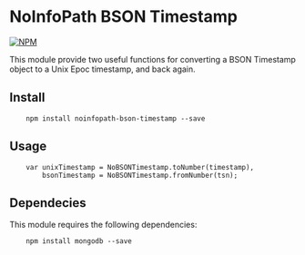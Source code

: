 # NoInfoPath BSON Timestamp

[![NPM](https://nodei.co/npm-dl/noinfopath-bson-timestamp.png)](https://nodei.co/npm/noinfopath-bson-timestamp/)

This module provide two useful functions for converting a BSON Timestamp object 
to a Unix Epoc timestamp, and back again.  

## Install

```
    npm install noinfopath-bson-timestamp --save
```

## Usage

```
    var unixTimestamp = NoBSONTimestamp.toNumber(timestamp),
	    bsonTimestamp = NoBSONTimestamp.fromNumber(tsn);
```

## Dependecies
This module requires the following dependencies:

```
    npm install mongodb --save
```